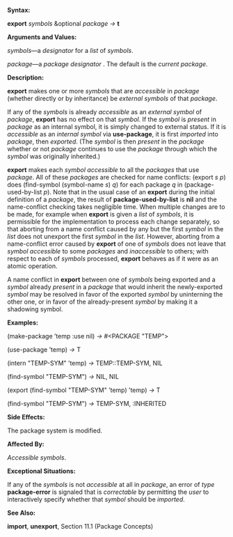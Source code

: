  

**Syntax:** 

**export** *symbols* &optional *package →* **t** 

**Arguments and Values:** 

*symbols*—a *designator* for a *list* of *symbols*. 

*package*—a *package designator* . The default is the *current package*. 

**Description:** 

**export** makes one or more *symbols* that are *accessible* in *package* (whether directly or by inheritance) be *external symbols* of that *package*. 

If any of the *symbols* is already *accessible* as an *external symbol* of *package*, **export** has no effect on that *symbol*. If the *symbol* is *present* in *package* as an internal symbol, it is simply changed to external status. If it is *accessible* as an *internal symbol* via **use-package**, it is first *imported* into *package*, then *exported*. (The *symbol* is then *present* in the *package* whether or not *package* continues to use the *package* through which the *symbol* was originally inherited.) 

**export** makes each *symbol accessible* to all the *packages* that use *package*. All of these *packages* are checked for name conflicts: (export *s p*) does (find-symbol (symbol-name *s*) *q*) for each package *q* in (package-used-by-list *p*). Note that in the usual case of an **export** during the initial definition of a *package*, the result of **package-used-by-list** is **nil** and the name-conflict checking takes negligible time. When multiple changes are to be made, for example when **export** is given a *list* of *symbols*, it is permissible for the implementation to process each change separately, so that aborting from a name conflict caused by any but the first *symbol* in the *list* does not unexport the first *symbol* in the *list*. However, aborting from a name-conflict error caused by **export** of one of *symbols* does not leave that *symbol accessible* to some *packages* and *inaccessible* to others; with respect to each of *symbols* processed, **export** behaves as if it were as an atomic operation. 



 

 

A name conflict in **export** between one of *symbols* being exported and a *symbol* already *present* in a *package* that would inherit the newly-exported *symbol* may be resolved in favor of the exported *symbol* by uninterning the other one, or in favor of the already-present *symbol* by making it a shadowing symbol. 

**Examples:** 

(make-package ’temp :use nil) *→* #&#60;PACKAGE "TEMP"&#62; 

(use-package ’temp) *→* T 

(intern "TEMP-SYM" ’temp) *→* TEMP::TEMP-SYM, NIL 

(find-symbol "TEMP-SYM") *→* NIL, NIL 

(export (find-symbol "TEMP-SYM" ’temp) ’temp) *→* T 

(find-symbol "TEMP-SYM") *→* TEMP-SYM, :INHERITED 

**Side Effects:** 

The package system is modified. 

**Affected By:** 

*Accessible symbols*. 

**Exceptional Situations:** 

If any of the *symbols* is not *accessible* at all in *package*, an error of *type* **package-error** is signaled that is *correctable* by permitting the *user* to interactively specify whether that *symbol* should be *imported*. 

**See Also:** 

**import**, **unexport**, Section 11.1 (Package Concepts) 

